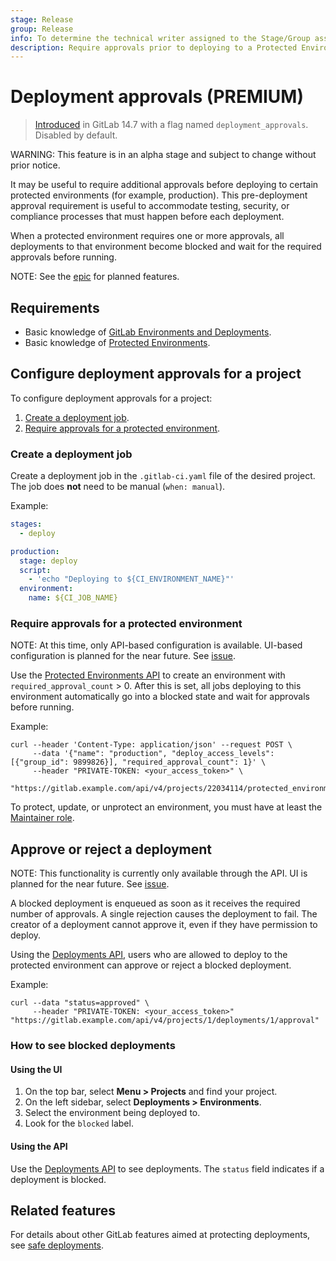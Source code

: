 ```yaml
---
stage: Release
group: Release
info: To determine the technical writer assigned to the Stage/Group associated with this page, see https://about.gitlab.com/handbook/engineering/ux/technical-writing/#assignments
description: Require approvals prior to deploying to a Protected Environment
---
```


# Deployment approvals **(PREMIUM)**

> [Introduced](https://gitlab.com/gitlab-org/gitlab/-/issues/343864) in GitLab 14.7 with a flag named `deployment_approvals`. Disabled by default.

WARNING:
This feature is in an alpha stage and subject to change without prior notice.

It may be useful to require additional approvals before deploying to certain protected environments (for example, production). This pre-deployment approval requirement is useful to accommodate testing, security, or compliance processes that must happen before each deployment.

When a protected environment requires one or more approvals, all deployments to that environment become blocked and wait for the required approvals before running.

NOTE:
See the [epic](https://gitlab.com/groups/gitlab-org/-/epics/6832) for planned features.

## Requirements

- Basic knowledge of [GitLab Environments and Deployments](index.md).
- Basic knowledge of [Protected Environments](protected_environments.md).

## Configure deployment approvals for a project

To configure deployment approvals for a project:

1. [Create a deployment job](#create-a-deployment-job).
1. [Require approvals for a protected environment](#require-approvals-for-a-protected-environment).

### Create a deployment job

Create a deployment job in the `.gitlab-ci.yaml` file of the desired project. The job does **not** need to be manual (`when: manual`).

Example:

   ```yaml
   stages:
     - deploy

   production:
     stage: deploy
     script:
       - 'echo "Deploying to ${CI_ENVIRONMENT_NAME}"'
     environment:
       name: ${CI_JOB_NAME}
   ```

### Require approvals for a protected environment 

NOTE:
At this time, only API-based configuration is available. UI-based configuration is planned for the near future. See [issue](https://gitlab.com/gitlab-org/gitlab/-/issues/344675). 

Use the [Protected Environments API](../../api/protected_environments.md#protect-repository-environments) to create an environment with `required_approval_count` > 0. After this is set, all jobs deploying to this environment automatically go into a blocked state and wait for approvals before running.

Example:

```shell
curl --header 'Content-Type: application/json' --request POST \
     --data '{"name": "production", "deploy_access_levels": [{"group_id": 9899826}], "required_approval_count": 1}' \
     --header "PRIVATE-TOKEN: <your_access_token>" \
     "https://gitlab.example.com/api/v4/projects/22034114/protected_environments"
```

To protect, update, or unprotect an environment, you must have at least the
[Maintainer role](../../user/permissions.md).

## Approve or reject a deployment

NOTE:
This functionality is currently only available through the API. UI is planned for the near future. See [issue](https://gitlab.com/gitlab-org/gitlab/-/issues/342180/).

A blocked deployment is enqueued as soon as it receives the required number of approvals. A single rejection causes the deployment to fail. The creator of a deployment cannot approve it, even if they have permission to deploy.

Using the [Deployments API](../../api/deployments.md#approve-or-reject-a-blocked-deployment), users who are allowed to deploy to the protected environment can approve or reject a blocked deployment. 

Example:

```shell
curl --data "status=approved" \
     --header "PRIVATE-TOKEN: <your_access_token>" "https://gitlab.example.com/api/v4/projects/1/deployments/1/approval"
```

### How to see blocked deployments

#### Using the UI

1. On the top bar, select **Menu > Projects** and find your project.
1. On the left sidebar, select **Deployments > Environments**.
1. Select the environment being deployed to.
1. Look for the `blocked` label.

#### Using the API

Use the [Deployments API](../../api/deployments.md) to see deployments. The `status` field indicates if a deployment is blocked. 

## Related features

For details about other GitLab features aimed at protecting deployments, see [safe deployments](deployment_safety.md).

<!-- ## Troubleshooting

Include any troubleshooting steps that you can foresee. If you know beforehand what issues
one might have when setting this up, or when something is changed, or on upgrading, it's
important to describe those, too. Think of things that may go wrong and include them here.
This is important to minimize requests for support, and to avoid doc comments with
questions that you know someone might ask.

Each scenario can be a third-level heading, e.g. `### Getting error message X`.
If you have none to add when creating a doc, leave this section in place
but commented out to help encourage others to add to it in the future. -->
